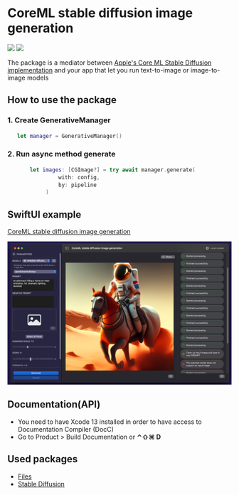 # CoreML stable diffusion image generation

[![](https://img.shields.io/endpoint?url=https%3A%2F%2Fswiftpackageindex.com%2Fapi%2Fpackages%2FThe-Igor%2Fcoreml-stable-diffusion-swift%2Fbadge%3Ftype%3Dswift-versions)](https://swiftpackageindex.com/The-Igor/coreml-stable-diffusion-swift)
[![](https://img.shields.io/endpoint?url=https%3A%2F%2Fswiftpackageindex.com%2Fapi%2Fpackages%2FThe-Igor%2Fcoreml-stable-diffusion-swift%2Fbadge%3Ftype%3Dplatforms)](https://swiftpackageindex.com/The-Igor/coreml-stable-diffusion-swift)

The package is a mediator between [Apple's Core ML Stable Diffusion implementation](https://github.com/apple/ml-stable-diffusion) and your app that let you run text-to-image or image-to-image models
  
## How to use the package
### 1. Create GenerativeManager

```swift
   let manager = GenerativeManager()
```
### 2. Run async method **generate**

```swift
       let images: [CGImage?] = try await manager.generate(
                with: config, 
                by: pipeline
            )
```

## SwiftUI example

[CoreML stable diffusion image generation](https://github.com/The-Igor/coreml-stable-diffusion-swift-example)

  ![The concept](https://github.com/The-Igor/coreml-stable-diffusion-swift-example/blob/main/img/img_01.png)

## Documentation(API)
- You need to have Xcode 13 installed in order to have access to Documentation Compiler (DocC)
- Go to Product > Build Documentation or **⌃⇧⌘ D**

## Used packages
- [Files](https://github.com/JohnSundell/Files)
- [Stable Diffusion](https://github.com/apple/ml-stable-diffusion)
